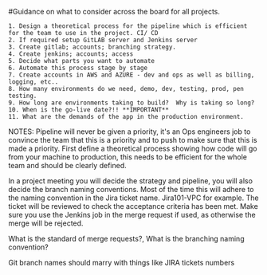 #Guidance on what to consider across the board for all projects.

	1. Design a theoretical process for the pipeline which is efficient for the team to use in the project. CI/ CD
	2. If required setup GitLAB server and Jenkins server
	3. Create gitlab; accounts; branching strategy.
	4. Create jenkins; accounts; access
	5. Decide what parts you want to automate
	6. Automate this process stage by stage
	7. Create accounts in AWS and AZURE - dev and ops as well as billing, logging, etc..
	8. How many environments do we need, demo, dev, testing, prod, pen testing.
	9. How long are environments taking to build?  Why is taking so long?
	10. When is the go-live date?!! **IMPORTANT**
	11. What are the demands of the app in the production environment.  
	
NOTES:
Pipeline will never be given a priority, it's an Ops engineers job to convince the team that this is a priority and to push to make sure that this is made a priority.
First define a theoretical process showing how code will go from your machine to production, this needs to be efficient for the whole team and should be clearly defined.

In a project meeting you will decide the strategy and pipeline, you will also decide the branch naming conventions.
Most of the time this will adhere to the naming convention in the Jira ticket name. Jira101-VPC for example.
The ticket will be reviewed to check the acceptance criteria has been met.
Make sure you use the Jenkins job in the merge request if used, as otherwise the merge will be rejected.

What is the standard of merge requests?, What is the branching naming convention?

Git branch names should marry with things like JIRA tickets numbers
